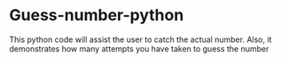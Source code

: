 # Guess-number-python
This python code will assist the user to catch the actual number. Also, it demonstrates how many attempts you have taken to guess the number
